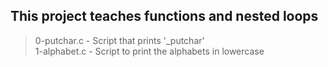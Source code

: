 ## This project teaches functions and nested loops
> 0-putchar.c - Script that prints '\_putchar'\
> 1-alphabet.c - Script to print the alphabets in lowercase
